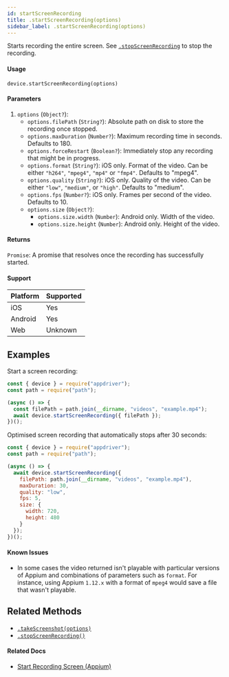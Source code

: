 ```yaml
---
id: startScreenRecording
title: .startScreenRecording(options)
sidebar_label: .startScreenRecording(options)
---
```


Starts recording the entire screen. See [`.stopScreenRecording`](./stopScreenRecording.md) to stop the recording.

#### Usage

```text
device.startScreenRecording(options)
```

#### Parameters

1. `options` (`Object?`):
    - `options.filePath` (`String?`): Absolute path on disk to store the recording once stopped.
    - `options.maxDuration` (`Number?`): Maximum recording time in seconds. Defaults to 180.
    - `options.forceRestart` (`Boolean?`): Immediately stop any recording that might be in progress.
    - `options.format` (`String?`): iOS only. Format of the video. Can be either `"h264"`, `"mpeg4"`, `"mp4"` or `"fmp4"`. Defaults to "mpeg4".
    - `options.quality` (`String?`): iOS only. Quality of the video. Can be either `"low"`, `"medium"`, or `"high"`. Defaults to "medium".
    - `options.fps` (`Number?`): iOS only. Frames per second of the video. Defaults to 10.
    - `options.size` (`Object?`):
      - `options.size.width` (`Number`): Android only. Width of the video.
      - `options.size.height` (`Number`): Android only. Height of the video.

#### Returns

`Promise`: A promise that resolves once the recording has successfully started.

#### Support

| Platform | Supported |
| -------- | --------- |
| iOS      | Yes       |
| Android  | Yes       |
| Web      | Unknown   |

## Examples

Start a screen recording:

```javascript
const { device } = require("appdriver");
const path = require("path");

(async () => {
  const filePath = path.join(__dirname, "videos", "example.mp4");
  await device.startScreenRecording({ filePath });
})();
```

Optimised screen recording that automatically stops after 30 seconds:

```javascript
const { device } = require("appdriver");
const path = require("path");

(async () => {
  await device.startScreenRecording({ 
    filePath: path.join(__dirname, "videos", "example.mp4"),
    maxDuration: 30,
    quality: "low",
    fps: 5,
    size: {
      width: 720,
      height: 480
    }
  });
})();
```

#### Known Issues

- In some cases the video returned isn't playable with particular versions of Appium and combinations of parameters such as `format`. For instance, using Appium `1.12.x` with a format of `mpeg4` would save a file that wasn't playable.

## Related Methods

- [`.takeScreenshot(options)`](./takeScreenshot.md)
- [`.stopScreenRecording()`](./stopScreenRecording.md)

#### Related Docs

- [Start Recording Screen (Appium)](http://appium.io/docs/en/commands/device/recording-screen/start-recording-screen/)
